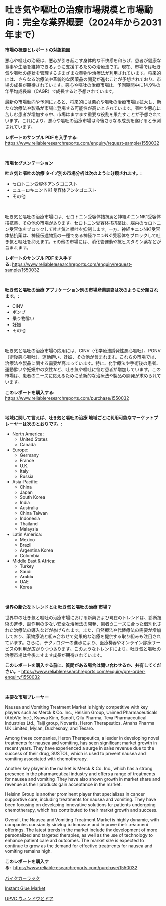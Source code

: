 <p><h1>吐き気や嘔吐の治療市場規模と市場動向：完全な業界概要（2024年から2031年まで）</h1></p><p><strong>市場の概要とレポートの対象範囲</strong></p>
<p><p>悪心や嘔吐の治療は、悪心が引き起こす身体的な不快感を和らげ、患者が健康な食事や生活を維持できるように支援するための治療法です。現在、市場では吐き気や嘔吐の症状を管理するさまざまな薬物や治療法が利用されています。将来的には、さらなる治療法や革新的な医薬品の開発が進むことが予想されており、市場の成長が期待されています。悪心や嘔吐の治療市場は、予測期間中に14.9%の年平均成長率（CAGR）で成長すると予想されています。</p><p>最新の市場動向や予測によると、将来的には悪心や嘔吐の治療市場は拡大し、新たな治療法や製品が市場に登場する可能性が高いとされています。嘔吐や悪心に苦しむ患者が増加する中、市場はますます重要な役割を果たすことが予想されています。これにより、悪心や嘔吐の治療市場は今後さらなる成長を遂げると予測されています。</p></p>
<p><strong>レポートのサンプル PDF を入手する:</strong> <a href="https://www.reliableresearchreports.com/enquiry/request-sample/1550032">https://www.reliableresearchreports.com/enquiry/request-sample/1550032</a></p>
<p>&nbsp;</p>
<p><strong>市場セグメンテーション</strong></p>
<p><strong>吐き気と嘔吐の治療 タイプ別の市場分析は次のように分類されます。:</strong></p>
<p><ul><li>セロトニン受容体アンタゴニスト</li><li>ニューロキニン NK1 受容体アンタゴニスト</li><li>その他</li></ul></p>
<p>&nbsp;</p>
<p><p>吐き気と嘔吐の治療市場には、セロトニン受容体拮抗薬と神経キニンNK1受容体拮抗薬、その他の市場があります。セロトニン受容体拮抗薬は、脳内のセロトニン受容体をブロックして吐き気と嘔吐を抑制します。一方、神経キニンNK1受容体拮抗薬は、神経伝達物質の一種である神経キニンNK1受容体をブロックして吐き気と嘔吐を抑えます。その他の市場には、消化管運動や抗ヒスタミン薬などが含まれます。</p></p>
<p><strong>レポートのサンプル PDF を入手する:</strong>&nbsp;<a href="https://www.reliableresearchreports.com/enquiry/request-sample/1550032">https://www.reliableresearchreports.com/enquiry/request-sample/1550032</a></p>
<p>&nbsp;</p>
<p><strong> 吐き気と嘔吐の治療 アプリケーション別の市場産業調査は次のように分類されます。:</strong></p>
<p><ul><li>CINV</li><li>ポンブ</li><li>乗り物酔い</li><li>妊娠</li><li>その他</li></ul></p>
<p>&nbsp;</p>
<p><p>吐き気と嘔吐の治療市場の応用には、CINV（化学療法誘発性悪心嘔吐）、PONV（術後悪心嘔吐）、運動酔い、妊娠、その他が含まれます。これらの市場では、治療法や製品に関する需要が高まっています。特に、化学療法や手術後の患者、運動酔いや妊娠中の女性など、吐き気や嘔吐に悩む患者が増加しています。この市場は、患者のニーズに応えるために革新的な治療法や製品の開発が求められています。</p></p>
<p><strong>このレポートを購入する:</strong>&nbsp; <a href="https://www.reliableresearchreports.com/purchase/1550032">https://www.reliableresearchreports.com/purchase/1550032</a></p>
<p>&nbsp;</p>
<p><strong>地域に関して言えば、吐き気と嘔吐の治療 地域ごとに利用可能なマーケットプレーヤーは次のとおりです。:</strong></p>
<p><ul>
    <li>
        North America:
        <ul>
            <li>United States</li>
            <li>Canada</li>
        </ul>
    </li>
    <li>
        Europe:
        <ul>
            <li>Germany</li>
            <li>France</li>
            <li>U.K.</li>
            <li>Italy</li>
            <li>Russia</li>
        </ul>
    </li>
    <li>
        Asia-Pacific:
        <ul>
            <li>China</li>
            <li>Japan</li>
            <li>South Korea</li>
            <li>India</li>
            <li>Australia</li>
            <li>China Taiwan</li>
            <li>Indonesia</li>
            <li>Thailand</li>
            <li>Malaysia</li>
        </ul>
    </li>
    <li>
        Latin America:
        <ul>
            <li>Mexico</li>
            <li>Brazil</li>
            <li>Argentina Korea</li>
            <li>Colombia</li>
        </ul>
    </li>
    <li>
        Middle East & Africa:
        <ul>
            <li>Turkey</li>
            <li>Saudi</li>
            <li>Arabia</li>
            <li>UAE</li>
            <li>Korea</li>
        </ul>
    </li>
    </ul></p>
<p>&nbsp;</p>
<p><strong>世界の新たなトレンドとは 吐き気と嘔吐の治療 市場？</strong></p>
<p><p>世界中の吐き気と嘔吐の治療市場における新興および現在のトレンドは、診断技術の進歩、副作用の少ない安全な治療法の開発、患者のニーズに合った個別化された治療法の導入などが挙げられます。また、自然療法や代替療法の需要が増加しており、薬物療法と組み合わせて効果的な治療を提供する取り組みも注目されています。さらに、テクノロジーの進歩により、医療機器やオンライン診療サービスの利用が広がりつつあります。このようなトレンドにより、吐き気と嘔吐の治療市場は今後ますます成長が期待されています。</p></p>
<p><strong>このレポートを購入する前に、質問がある場合は問い合わせるか、共有してください。</strong>- <a href="https://www.reliableresearchreports.com/enquiry/pre-order-enquiry/1550032">https://www.reliableresearchreports.com/enquiry/pre-order-enquiry/1550032</a></p>
<p>&nbsp;</p>
<p><strong>主要な市場プレーヤー</strong></p>
<p><p>Nausea and Vomiting Treatment Market is highly competitive with key players such as Merck & Co. Inc., Helsinn Group, Unimed Pharmaceuticals (AbbVie Inc.), Kyowa Kirin, Sanofi, Qilu Pharma, Teva Pharmaceutical Industries Ltd., Taiji group, Novartis, Heron Therapeutics, Atnahs Pharma UK Limited, Mylan, Duchesnay, and Tesaro. </p><p>Among these companies, Heron Therapeutics, a leader in developing novel treatments for nausea and vomiting, has seen significant market growth in recent years. They have experienced a surge in sales revenue due to the success of their drug, SUSTOL, which is used to prevent nausea and vomiting associated with chemotherapy. </p><p>Another key player in the market is Merck & Co. Inc., which has a strong presence in the pharmaceutical industry and offers a range of treatments for nausea and vomiting. They have also shown growth in market share and revenue as their products gain acceptance in the market.</p><p>Helsinn Group is another prominent player that specializes in cancer supportive care, including treatments for nausea and vomiting. They have been focusing on developing innovative solutions for patients undergoing chemotherapy, which has contributed to their market growth and success.</p><p>Overall, the Nausea and Vomiting Treatment Market is highly dynamic, with companies constantly striving to innovate and improve their treatment offerings. The latest trends in the market include the development of more personalized and targeted therapies, as well as the use of technology to enhance patient care and outcomes. The market size is expected to continue to grow as the demand for effective treatments for nausea and vomiting remains high.</p></p>
<p><strong>このレポートを購入する:</strong>&nbsp;&nbsp;<a href="https://www.reliableresearchreports.com/purchase/1550032">https://www.reliableresearchreports.com/purchase/1550032</a></p>
<p><p><a href="https://github.com/KaydenJohns1964/Market-Research-Report-List-1/blob/main/656091017093.md">バイクカーラック</a></p><p><a href="https://circular-yam-9b9.notion.site/Instant-Glue-Market-Insights-Market-Players-and-Forecast-Till-2031-e7acda89cfb74160a32bc44fcceb1920">Instant Glue Market</a></p><p><a href="https://github.com/marbadji/Market-Research-Report-List-1/blob/main/135170517092.md">UPVC ウィンドウとドア</a></p></p>
